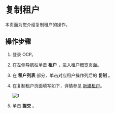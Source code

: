 复制租户
=========================

本页面为您介绍复制租户的操作。

操作步骤
-------------------------

1. 登录 OCP。

2. 在左侧导航栏单击 **租户** ，进入租户概览页面。

3. 在 **租户列表** 部分，单击对应租户操作列后的 **复制** 。

4. 在复制租户页面填写如下，详情参见 [新建租户](1.create-a-tenant-3.md)。

   ![1](https://help-static-aliyun-doc.aliyuncs.com/assets/img/zh-CN/8639960261/p271620.png)

5. 单击 **提交** 。
